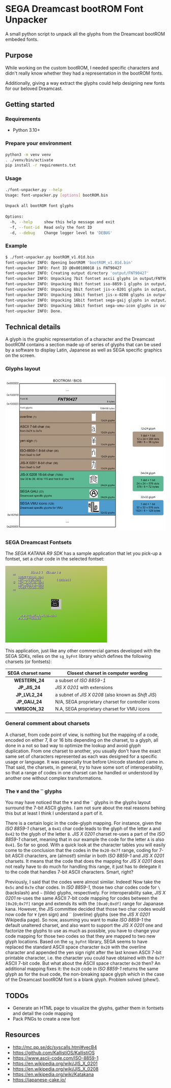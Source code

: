 # SEGA Dreamcast bootROM Font Unpacker

A small python script to unpack all the glyphs from the Dreamcast bootROM embeded fonts.

## Purpose

While working on the custom bootROM, I needed specific characters and didn't really know whether they had a representation in the bootROM fonts.

Additionally, giving a way extract the glyphs could help designing new fonts for our beloved Dreamcast.

## Getting started

### Requirements

* Python 3.10+

### Prepare your environment

```bash
python3 -m venv venv
. ./venv/bin/activate
pip install -r requirements.txt
```

### Usage

```bash
./font-unpacker.py --help
Usage: font-unpacker.py [options] bootROM.bin

Unpack all bootROM font glyphs

Options:
  -h, --help     show this help message and exit
  -f, --font-id  Read only the font ID
  -d, --debug    Change logger level to 'DEBUG'
```

### Example

```bash
$ ./font-unpacker.py bootROM_v1.01d.bin
font-unpacker INFO: Opening bootROM 'bootROM_v1.01d.bin'
font-unpacker INFO: Font ID @0x00100018 is FNT90427
font-unpacker INFO: Creating output directory 'output/FNT90427'
font-unpacker INFO: Unpacking 7bit fontset ascii glyphs in output/FNT90427/7bit/ascii
font-unpacker INFO: Unpacking 8bit fontset iso-8859-1 glyphs in output/FNT90427/8bit/iso-8859-1
font-unpacker INFO: Unpacking 8bit fontset jis-x-0201 glyphs in output/FNT90427/8bit/jis-x-0201
font-unpacker INFO: Unpacking 16bit fontset jis-x-0208 glyphs in output/FNT90427/16bit/jis-x-0208
font-unpacker INFO: Unpacking 16bit fontset sega-gaij glyphs in output/FNT90427/16bit/sega-gaij
font-unpacker INFO: Unpacking 16bit fontset sega-vmu-icon glyphs in output/FNT90427/16bit/sega-vmu-icon
font-unpacker INFO: Done.
```

## Technical details

A glyph is the graphic representation of a character and the Dreamcast bootROM contains a section made up of series of glyphs that can be used by a software to display Latin, Japanese as well as SEGA specific graphics on the screen.

### Glyphs layout

![Dreamcast BIOS font layout](./dc-bios-font-layout.svg)

### SEGA Dreamcast Fontsets

The *SEGA KATANA R9 SDK* has a sample application that let you pick-up a fontset, set a char code in the selected fontset:

![Font Sample Screenshot](./sega-katana-r9-font-sample.png)

This application, just like any other commercial games developed with the SEGA SDKs, relies on the `sg_byFnt` library which defines the following charsets (or fontsets):

| SEGA charset name | Closest charset in computer wording                  |
|:-----------------:|------------------------------------------------------|
| **WESTERN_24**    | a subset of *ISO 8859-1*                             |
| **JP_JIS_24**     | *JIS X 0201* with extensions                         |
| **JP_LVL2_24**    | a subnet of *JIS X 0208* (also known as *Shift JIS*) |
| **JP_GAIJ_24**    | N/A, SEGA proprietary charset for controller icons   |
| **VMSICON_32**    | N.A, SEGA proprietary charset for VMU icons          |

### General comment about charsets

A charset, from code point of view, is nothing but the mapping of a code, encoded on either 7, 8 or 16 bits depending on the charset, to a glyph, all done in a not so bad way to optimize the lookup and avoid glyph duplication. From one charset to another, you usually don't have the exact same set of characters represented as each was designed for a specific usage or language. It was especially true before Unicode standard came in. That said, the charsets, in general, try to have some sort of interoperability, so that a range of codes in one charset can be handled or understood by another one without complex transformations.

### The `¥` and the `‾` glyphs 

You may have noticed that the `¥` and the `‾` glyphs in the glyphs layout surround the 7-bit ASCII glyphs. I am not sure about the real reasons behing this but at least I think I understand a part of it.

There is a certain logic in the code-glyph mapping. For instance, given the *ISO 8859-1* charset, a `0x41` char code leads to the glyph of the letter `A` and `0x42` to the glyph of the letter `B`. *JIS X 0201* charset re-uses a part of the *ISO 8859-1* charset, meaning that in our example the code for the letter `A` is also `0x41`. So far so good. With a quick look at the character tables you will easily come to the conclusion that the codes in the `0x20-0x7f` range, coding for 7-bit ASCII characters, are (almost!) similar in both *ISO 8859-1* and *JIS X 0201* charsets. It means that the code that does the mapping for *JIS X 0201* does not really have to do much for handling this range, it just has to delegate it to the code that handles 7-bit ASCII characters. Smart, right?

Previously, I said that the codes were almost similar. Indeed! Now take the `0x5c` and `0x7e` char codes. In *ISO 8859-1*, those two char codes code for `\` (backslash) and `~` (tilde) glyphs, respectively. For interoperability sake, *JIS X 0201* re-uses the same ASCII 7-bit code mapping for codes between the `[0x20;0x7f]` range and extends its with the `[0xa0;0xdf]` range for Japanase kana. However, the JIS committee decided that those two char codes would now code for `¥` (yen sign) and `‾` (overline) glyphs (see the *JIS X 0201* Wikipedia page). So now, assuming you want to make *ISO 8859-1* the default unaltered charset, and also want to support the *JIS X 0201* one and factorize the glyphs to use as much as possible, you have to change your code mapping for those two codes so that they are mapped to two new glyph locations. Based on the `sg_byFnt` library, SEGA seems to have replaced the standard ASCII space character `0x20` with the overline character and appended the yen sign right after the last known ASCII 7-bit printable character, i.e. the character you could have obtained with the `0x7f` ASCII 7-bit code. But what about the ASCII space character `0x20` then? An additional mapping fixes it: the `0x20` code in *ISO 8859-1* returns the same glyph as for the `0xa0` code, the non-breaking space glyph which in the case of the Dreamcast bootROM font is a blank glyph. Problem solved (phew!).

## TODOs

* Generate an HTML page to visualize the glyphs, gather them in fontsets and detail the code mapping
* Pack PNGs to create a new font

## Resources

* http://mc.pp.se/dc/syscalls.html#vecB4
* https://github.com/KallistiOS/KallistiOS
* https://www.ascii-code.com/ISO-8859-1
* https://en.wikipedia.org/wiki/JIS_X_0201
* https://en.wikipedia.org/wiki/JIS_X_0208
* https://en.wikipedia.org/wiki/Katakana
* https://japanese-cake.io/
